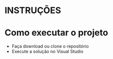 # INSTRUÇÕES
 
# Como executar o projeto

* Faça download ou clone o repositório
* Execute a solução no Visual Studio

#
